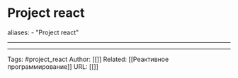 # Project react

aliases: 
	- "Project react"

---


---
Tags: #project_react
Author: [[]]
Related: [[Реактивное программирование]]
URL: [[]]